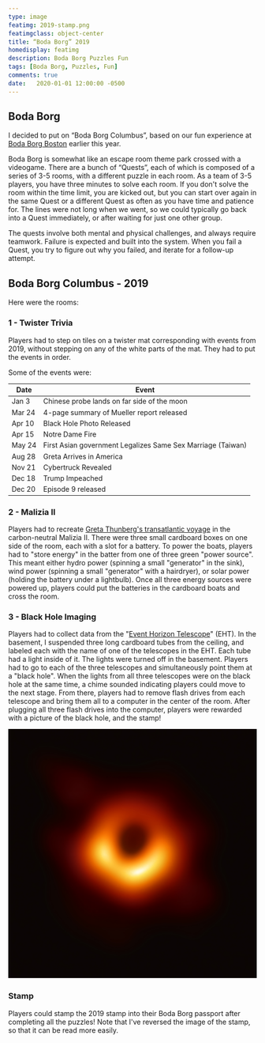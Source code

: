 ```yaml
---
type: image
featimg: 2019-stamp.png
featimgclass: object-center
title: “Boda Borg” 2019
homedisplay: featimg
description: Boda Borg Puzzles Fun
tags: [Boda Borg, Puzzles, Fun]
comments: true
date:   2020-01-01 12:00:00 -0500
---
```


## Boda Borg

I decided to put on “Boda Borg Columbus”, based on our fun experience at [Boda Borg Boston](https://www.bodaborg.com/#intro) earlier this year.

Boda Borg is somewhat like an escape room theme park crossed with a videogame.  There are a bunch of “Quests”, each of which is composed of a series of 3-5 rooms, with a different puzzle in each room.  As a team of 3-5 players, you have three minutes to solve each room.  If you don't solve the room within the time limit, you are kicked out, but you can start over again in the same Quest or a different Quest as often as you have time and patience for.  The lines were not long when we went, so we could typically go back into a Quest immediately, or after waiting for just one other group.

The quests involve both mental and physical challenges, and always require teamwork.  Failure is expected and built into the system. When you fail a Quest, you try to figure out why you failed, and iterate for a follow-up attempt.

## Boda Borg Columbus - 2019

Here were the rooms:

### 1 - Twister Trivia

Players had to step on tiles on a twister mat corresponding with events from 2019, without stepping on any of the white parts of the mat. They had to put the events in order.

Some of the events were:

| Date   | Event                                                       |
| ------ | ----------------------------------------------------------- |
| Jan&nbsp;3  | Chinese probe lands on far side of the moon                 |
| Mar&nbsp;24 | 4-page summary of Mueller report released                   |
| Apr&nbsp;10 | Black Hole Photo Released                                   |
| Apr&nbsp;15 | Notre Dame Fire                                             |
| May&nbsp;24 | First Asian government Legalizes Same Sex Marriage (Taiwan) |
| Aug&nbsp;28 | Greta Arrives in America                                    |
| Nov&nbsp;21 | Cybertruck Revealed                                         |
| Dec&nbsp;18 | Trump Impeached                                             |
| Dec&nbsp;20 | Episode 9 released                                          |

### 2 - Malizia II

Players had to recreate [Greta Thunberg's transatlantic voyage](https://en.wikipedia.org/wiki/Transatlantic_Voyages_of_Greta_Thunberg) in the carbon-neutral Malizia II.  There were three small cardboard boxes on one side of the room, each with a slot for a battery.  To power the boats, players had to "store energy" in the batter from one of three green "power source".  This meant either hydro power (spinning a small "generator" in the sink), wind power (spinning a small "generator" with a hairdryer), or solar power (holding the battery under a lightbulb).  Once all three energy sources were powered up, players could put the batteries in the cardboard boats and cross the room.

### 3 - Black Hole Imaging

Players had to collect data from the "[Event Horizon Telescope](https://en.wikipedia.org/wiki/Event_Horizon_Telescope)" (EHT).  In the basement, I suspended three long cardboard tubes from the ceiling, and labeled each with the name of one of the telescopes in the EHT.  Each tube had a light inside of it.  The lights were turned off in the basement. Players had to go to each of the three telescopes and simultaneously point them at a "black hole".  When the lights from all three telescopes were on the black hole at the same time, a chime sounded indicating players could move to the next stage.  From there, players had to remove flash drives from each telescope and bring them all to a computer in the center of the room.  After plugging all three flash drives into the computer, players were rewarded with a picture of the black hole, and the stamp!

![Black hole](/img/black-hole.jpeg)

### Stamp

Players could stamp the 2019 stamp into their Boda Borg passport after completing all the puzzles!  Note that I've reversed the image of the stamp, so that it can be read more easily.